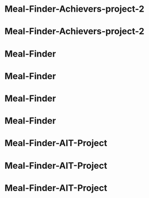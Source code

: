 # Meal-Finder-Achievers-project-2
# Meal-Finder-Achievers-project-2
# Meal-Finder
# Meal-Finder
# Meal-Finder
# Meal-Finder
# Meal-Finder-AIT-Project
# Meal-Finder-AIT-Project
# Meal-Finder-AIT-Project
